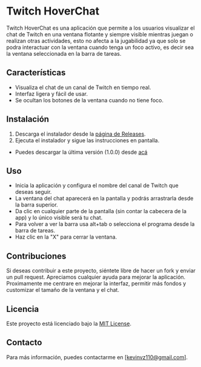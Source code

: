 # Twitch HoverChat

Twitch HoverChat es una aplicación que permite a los usuarios visualizar el chat de Twitch en una ventana flotante y siempre visible mientras juegan o realizan otras actividades,
esto no afecta a la jugabilidad ya que solo se podra interactuar con la ventana cuando tenga un foco activo, es decir sea la ventana seleccionada en la barra de tareas.

## Características

- Visualiza el chat de un canal de Twitch en tiempo real.
- Interfaz ligera y fácil de usar.
- Se ocultan los botones de la ventana cuando no tiene foco.

## Instalación

1. Descarga el instalador desde la [página de Releases](https://github.com/ELKEVINQ/twitch-hoverchat/releases).
2. Ejecuta el instalador y sigue las instrucciones en pantalla.
- Puedes descargar la última versión (1.0.0) desde [acá](https://github.com/ELKEVINQ/twitch-hoverchat/releases/download/1.0.1/Twitch.HoverChat.Setup.1.0.0.exe)

## Uso

- Inicia la aplicación y configura el nombre del canal de Twitch que deseas seguir.
- La ventana del chat aparecerá en la pantalla y podrás arrastrarla desde la barra superior.
- Da clic en cualquier parte de la pantalla (sin contar la cabecera de la app) y lo único visible será tu chat.
- Para volver a ver la barra usa alt+tab o selecciona el programa desde la barra de tareas.
- Haz clic en la "X" para cerrar la ventana.

## Contribuciones

Si deseas contribuir a este proyecto, siéntete libre de hacer un fork y enviar un pull request. Apreciamos cualquier ayuda para mejorar la aplicación.
Proximamente me centrare en mejorar la interfaz, permitir más fondos y customizar el tamaño de la ventana y el chat.

## Licencia

Este proyecto está licenciado bajo la [MIT License](LICENSE).

## Contacto

Para más información, puedes contactarme en [kevinvz110@gmail.com].
